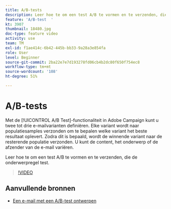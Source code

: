 ```yaml
---
title: A/B-tests
description: Leer hoe te om een test A/B te vormen en te verzenden, die de onderwerpregel test.
feature: 'A/B-test  '
kt: 3907
thumbnail: 18480.jpg
doc-type: feature video
activity: use
team: TM
exl-id: f1ae414c-6b42-445b-bb33-9a28a3e854fa
role: User
level: Beginner
source-git-commit: 2ba22e7e7d193278fd06cb4b2dc80f650f754ec8
workflow-type: tm+mt
source-wordcount: '108'
ht-degree: 51%

---
```


# A/B-tests

Met de [!UICONTROL A/B Test]-functionaliteit in Adobe Campaign kunt u twee tot drie e-mailvarianten definiëren. Elke variant wordt naar populatiesamples verzonden om te bepalen welke variant het beste resultaat oplevert. Zodra dit is bepaald, wordt de winnende variant naar de resterende populatie verzonden. U kunt de content, het onderwerp of de afzender van de e-mail variëren.

Leer hoe te om een test A/B te vormen en te verzenden, die de onderwerpregel test.

>[!VIDEO](https://video.tv.adobe.com/v/18480?quality=12)

## Aanvullende bronnen

* [Een e-mail met een A/B-test ontwerpen](https://experienceleague.adobe.com/docs/campaign-standard/using/communication-channels/email-messages/designing-an-a-b-test-email.html)
